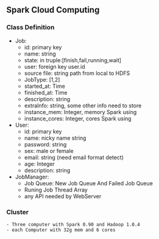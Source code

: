 ## Spark Cloud Computing

### Class Definition
- Job:
	- id: primary key
	- name: string
	- state: in truple:[finish,fail,running,wait]
	- user: foreign key user.id
	- source file: string path from local to HDFS
	- JobType: [1,2] 
	- started_at: Time
	- finished_at: Time
	- description: string
	- extraInfo: string, some other info need to store
	- instance_mem: Integer, memory Spark using
	- instance_cores: Integer, cores Spark using
- User:
	- id: primary key
	- name: nicky name string
	- password: string
	- sex: male or female
	- email: string (need email format detect)
	- age: Integer
	- description: string
- JobManager:
	- Job Queue: New Job Queue And Failed Job Queue
	- Runing Job Thread Array
	- any API needed by WebServer

### Cluster
	- Three computer with Spark 0.90 and Hadoop 1.0.4
	- each Computer with 32g mem and 6 cores 
